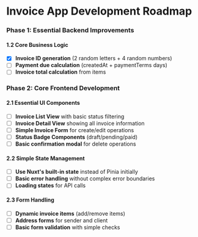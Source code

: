 # Invoice App Development Roadmap

### Phase 1: Essential Backend Improvements

#### 1.2 Core Business Logic
- [x] **Invoice ID generation** (2 random letters + 4 random numbers)
- [ ] **Payment due calculation** (createdAt + paymentTerms days)
- [ ] **Invoice total calculation** from items

### Phase 2: Core Frontend Development

#### 2.1 Essential UI Components
- [ ] **Invoice List View** with basic status filtering
- [ ] **Invoice Detail View** showing all invoice information
- [ ] **Simple Invoice Form** for create/edit operations
- [ ] **Status Badge Components** (draft/pending/paid)
- [ ] **Basic confirmation modal** for delete operations

#### 2.2 Simple State Management
- [ ] **Use Nuxt's built-in state** instead of Pinia initially
- [ ] **Basic error handling** without complex error boundaries
- [ ] **Loading states** for API calls

#### 2.3 Form Handling
- [ ] **Dynamic invoice items** (add/remove items)
- [ ] **Address forms** for sender and client
- [ ] **Basic form validation** with simple checks
